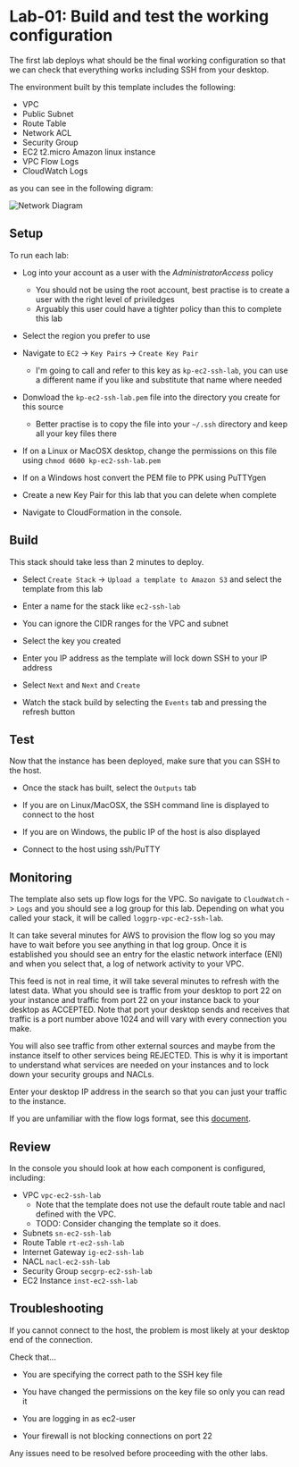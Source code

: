 # Lab-01: Build and test the working configuration

The first lab deploys what should be the final working configuration so that we can check that everything works including SSH from your desktop.

The environment built by this template includes the following:
- VPC
- Public Subnet
- Route Table
- Network ACL
- Security Group
- EC2 t2.micro Amazon linux instance
- VPC Flow Logs
- CloudWatch Logs

as you can see in the following digram:

![Network Diagram](./SSH_EC2_Network_Diag.png "Network Diagram")

## Setup

To run each lab:
* Log into your account as a user with the *AdministratorAccess* policy
  * You should not be using the root account, best practise is to create a user with the right level of priviledges 
  * Arguably this user could have a tighter policy than this to complete this lab

* Select the region you prefer to use

* Navigate to `EC2` -> `Key Pairs` -> `Create Key Pair`
  * I'm going to call and refer to this key as `kp-ec2-ssh-lab`, you can use a different name if you like and substitute that name where needed

* Donwload the `kp-ec2-ssh-lab.pem` file into the directory you create for this source
  * Better practise is to copy the file into your `~/.ssh` directory and keep all your key files there

* If on a Linux or MacOSX desktop, change the permissions on this file using `chmod 0600 kp-ec2-ssh-lab.pem`

* If on a Windows host convert the PEM file to PPK using PuTTYgen

* Create a new Key Pair for this lab that you can delete when complete

* Navigate to CloudFormation in the console.

## Build

This stack should take less than 2 minutes to deploy.

* Select `Create Stack` -> `Upload a template to Amazon S3` and select the template from this lab

* Enter a name for the stack like `ec2-ssh-lab`

* You can ignore the CIDR ranges for the VPC and subnet

* Select the key you created

* Enter you IP address as the template will lock down SSH to your IP address

* Select `Next` and `Next` and `Create`

* Watch the stack build by selecting the `Events` tab and pressing the refresh button

## Test

Now that the instance has been deployed, make sure that you can SSH to the host.

* Once the stack has built, select the `Outputs` tab

* If you are on Linux/MacOSX, the SSH command line is displayed to connect to the host

* If you are on Windows, the public IP of the host is also displayed

* Connect to the host using ssh/PuTTY

## Monitoring

The template also sets up flow logs for the VPC. So navigate to `CloudWatch` -> `Logs`
and you should see a log group for this lab. Depending on what you called your stack,
it will be called `loggrp-vpc-ec2-ssh-lab`.

It can take several minutes for AWS to provision the flow log so you may have to wait
before you see anything in that log group. Once it is established you should see an
entry for the elastic network interface (ENI) and when you select that, a log of 
network activity to your VPC.

This feed is not in real time, it will take several minutes to refresh with the latest
data. What you should see is traffic from your desktop to port 22 on your instance and
traffic from port 22 on your instance back to your desktop as ACCEPTED. Note that port
your desktop sends and receives that traffic is a port number above 1024 and will
vary with every connection you make. 

You will also see traffic from other external sources and maybe from the instance itself
to other services being REJECTED. This is why it is important to understand what services
are needed on your instances and to lock down your security groups and NACLs.

Enter your desktop IP address in the search so that you can just your traffic to the instance.

If you are unfamiliar with the flow logs format, see this [document](http://docs.aws.amazon.com/AmazonVPC/latest/UserGuide/flow-logs.html#flow-log-records).


## Review

In the console you should look at how each component is configured, including:

* VPC `vpc-ec2-ssh-lab`
  * Note that the template does not use the default route table and nacl defined with the VPC.
  * TODO: Consider changing the template so it does.
* Subnets `sn-ec2-ssh-lab`
* Route Table `rt-ec2-ssh-lab`
* Internet Gateway `ig-ec2-ssh-lab`
* NACL `nacl-ec2-ssh-lab`
* Security Group `secgrp-ec2-ssh-lab`
* EC2 Instance `inst-ec2-ssh-lab`

## Troubleshooting

If you cannot connect to the host, the problem is most likely at your desktop end of the connection.

Check that...

* You are specifying the correct path to the SSH key file

* You have changed the permissions on the key file so only you can read it

* You are logging in as ec2-user

* Your firewall is not blocking connections on port 22

Any issues need to be resolved before proceeding with the other labs.